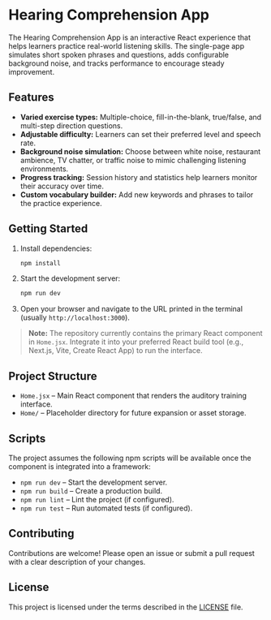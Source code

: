 # Hearing Comprehension App

The Hearing Comprehension App is an interactive React experience that helps learners practice real-world listening skills. The single-page app simulates short spoken phrases and questions, adds configurable background noise, and tracks performance to encourage steady improvement.

## Features

- **Varied exercise types:** Multiple-choice, fill-in-the-blank, true/false, and multi-step direction questions.
- **Adjustable difficulty:** Learners can set their preferred level and speech rate.
- **Background noise simulation:** Choose between white noise, restaurant ambience, TV chatter, or traffic noise to mimic challenging listening environments.
- **Progress tracking:** Session history and statistics help learners monitor their accuracy over time.
- **Custom vocabulary builder:** Add new keywords and phrases to tailor the practice experience.

## Getting Started

1. Install dependencies:
   ```bash
   npm install
   ```
2. Start the development server:
   ```bash
   npm run dev
   ```
3. Open your browser and navigate to the URL printed in the terminal (usually `http://localhost:3000`).

> **Note:** The repository currently contains the primary React component in `Home.jsx`. Integrate it into your preferred React build tool (e.g., Next.js, Vite, Create React App) to run the interface.

## Project Structure

- `Home.jsx` – Main React component that renders the auditory training interface.
- `Home/` – Placeholder directory for future expansion or asset storage.

## Scripts

The project assumes the following npm scripts will be available once the component is integrated into a framework:

- `npm run dev` – Start the development server.
- `npm run build` – Create a production build.
- `npm run lint` – Lint the project (if configured).
- `npm run test` – Run automated tests (if configured).

## Contributing

Contributions are welcome! Please open an issue or submit a pull request with a clear description of your changes.

## License

This project is licensed under the terms described in the [LICENSE](LICENSE) file.
